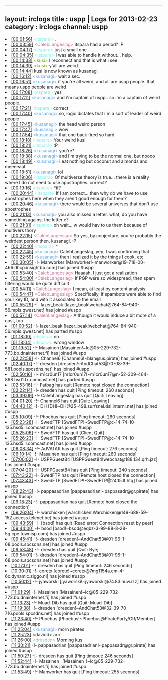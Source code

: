 
---
layout: irclogs
title : uspp | Logs for 2013-02-23
category : irclogs
channel: uspp
---
<li class="logitem"><a href="#00:01:56" name="00:01:56" class="time">[00:01:56]</a> <span class="person" style="color:#7deee6">&lt;itspara&gt;</span> . </li>
<li class="logitem"><a href="#00:03:59" name="00:03:59" class="time">[00:03:59]</a> <span class="person" style="color:#cc749c">&lt;CalebLangeslag&gt;</span> itspara had a period? :P </li>
<li class="logitem"><a href="#00:04:17" name="00:04:17" class="time">[00:04:17]</a> <span class="person" style="color:#7deee6">&lt;itspara&gt;</span> just a small one </li>
<li class="logitem"><a href="#00:04:35" name="00:04:35" class="time">[00:04:35]</a> <span class="person" style="color:#7deee6">&lt;itspara&gt;</span> I was able to handle it without... help. </li>
<li class="logitem"><a href="#00:14:33" name="00:14:33" class="time">[00:14:33]</a> <span class="person" style="color:#7aa308">&lt;kusi&gt;</span> I reconnect and that is what i see. </li>
<li class="logitem"><a href="#00:14:39" name="00:14:39" class="time">[00:14:39]</a> <span class="person" style="color:#7aa308">&lt;kusi&gt;</span> y'all are weird. </li>
<li class="logitem"><a href="#00:14:44" name="00:14:44" class="time">[00:14:44]</a> <span class="nick">kusi</span> is now known as <span class="nick">kusanagi</span> </li>
<li class="logitem"><a href="#00:16:12" name="00:16:12" class="time">[00:16:12]</a> <span class="person" style="color:#6aace3">&lt;kusanagi&gt;</span> wait a sec. </li>
<li class="logitem"><a href="#00:16:51" name="00:16:51" class="time">[00:16:51]</a> <span class="person" style="color:#6aace3">&lt;kusanagi&gt;</span> if you're all weird, and all are uspp people. that means uspp people are weird </li>
<li class="logitem"><a href="#00:17:08" name="00:17:08" class="time">[00:17:08]</a> <span class="person" style="color:#7deee6">&lt;itspara&gt;</span> yes </li>
<li class="logitem"><a href="#00:17:11" name="00:17:11" class="time">[00:17:11]</a> <span class="person" style="color:#6aace3">&lt;kusanagi&gt;</span> and i'm captain of uspp.. so i'm a captain of weird people. </li>
<li class="logitem"><a href="#00:17:21" name="00:17:21" class="time">[00:17:21]</a> <span class="person" style="color:#7deee6">&lt;itspara&gt;</span> correct </li>
<li class="logitem"><a href="#00:17:40" name="00:17:40" class="time">[00:17:40]</a> <span class="person" style="color:#6aace3">&lt;kusanagi&gt;</span> so, logic dictates that i'm a sort of leader of weird people </li>
<li class="logitem"><a href="#00:17:45" name="00:17:45" class="time">[00:17:45]</a> <span class="person" style="color:#6aace3">&lt;kusanagi&gt;</span> the head weird person </li>
<li class="logitem"><a href="#00:17:47" name="00:17:47" class="time">[00:17:47]</a> <span class="person" style="color:#6aace3">&lt;kusanagi&gt;</span> wow </li>
<li class="logitem"><a href="#00:17:54" name="00:17:54" class="time">[00:17:54]</a> <span class="person" style="color:#6aace3">&lt;kusanagi&gt;</span> that one back fired so hard </li>
<li class="logitem"><a href="#00:18:18" name="00:18:18" class="time">[00:18:18]</a> <span class="person" style="color:#7deee6">&lt;itspara&gt;</span> Your weird kusi </li>
<li class="logitem"><a href="#00:18:21" name="00:18:21" class="time">[00:18:21]</a> <span class="person" style="color:#7deee6">&lt;itspara&gt;</span> :P </li>
<li class="logitem"><a href="#00:18:26" name="00:18:26" class="time">[00:18:26]</a> <span class="person" style="color:#6aace3">&lt;kusanagi&gt;</span> you're* </li>
<li class="logitem"><a href="#00:18:38" name="00:18:38" class="time">[00:18:38]</a> <span class="person" style="color:#6aace3">&lt;kusanagi&gt;</span> and i'm trying to be the normal one, but noooo </li>
<li class="logitem"><a href="#00:18:49" name="00:18:49" class="time">[00:18:49]</a> <span class="person" style="color:#6aace3">&lt;kusanagi&gt;</span> i eat nothing but coconut and almonds and meeeeaat </li>
<li class="logitem"><a href="#00:18:51" name="00:18:51" class="time">[00:18:51]</a> <span class="person" style="color:#6aace3">&lt;kusanagi&gt;</span> lol </li>
<li class="logitem"><a href="#00:19:06" name="00:19:06" class="time">[00:19:06]</a> <span class="person" style="color:#7deee6">&lt;itspara&gt;</span> Of multiverse theory is true... there is a reality where I do not need to use apostrophes. correct? </li>
<li class="logitem"><a href="#00:19:16" name="00:19:16" class="time">[00:19:16]</a> <span class="person" style="color:#7deee6">&lt;itspara&gt;</span> *if? </li>
<li class="logitem"><a href="#00:20:44" name="00:20:44" class="time">[00:20:44]</a> <span class="person" style="color:#7deee6">&lt;itspara&gt;</span> If I am correct... then why do we have to use apostrophes here when they aren't good enough for them? </li>
<li class="logitem"><a href="#00:20:46" name="00:20:46" class="time">[00:20:46]</a> <span class="person" style="color:#6aace3">&lt;kusanagi&gt;</span> there would be several universes that don't use apostrophes </li>
<li class="logitem"><a href="#00:21:13" name="00:21:13" class="time">[00:21:13]</a> <span class="person" style="color:#6aace3">&lt;kusanagi&gt;</span> you also missed a letter. what, do you have something against the letter e? </li>
<li class="logitem"><a href="#00:21:31" name="00:21:31" class="time">[00:21:31]</a> <span class="person" style="color:#7deee6">&lt;itspara&gt;</span> oh wait... w would hav to us them because of multivers thory </li>
<li class="logitem"><a href="#00:22:15" name="00:22:15" class="time">[00:22:15]</a> <span class="person" style="color:#cc749c">&lt;CalebLangeslag&gt;</span> So yes, by conjecture, you're probably the weirdest person then, kusanagi. :P </li>
<li class="logitem"><a href="#00:22:40" name="00:22:40" class="time">[00:22:40]</a> <span class="person" style="color:#7deee6">&lt;itspara&gt;</span> ^ </li>
<li class="logitem"><a href="#00:22:45" name="00:22:45" class="time">[00:22:45]</a> <span class="person" style="color:#6aace3">&lt;kusanagi&gt;</span> CalebLangeslag, yep, I was confirming that </li>
<li class="logitem"><a href="#00:22:59" name="00:22:59" class="time">[00:22:59]</a> <span class="person" style="color:#6aace3">&lt;kusanagi&gt;</span> then I realized it by the things I cook, etc </li>
<li class="logitem"><a href="#00:30:05" name="00:30:05" class="time">[00:30:05]</a> -!- <span class="join">Manworker</span> [Manworker!~manworker@19-718-00-466.dhcp.insightbb.com] has joined #uspp </li>
<li class="logitem"><a href="#00:53:40" name="00:53:40" class="time">[00:53:40]</a> <span class="person" style="color:#cc749c">&lt;CalebLangeslag&gt;</span> Haaaah, I just got a realization </li>
<li class="logitem"><a href="#00:54:00" name="00:54:00" class="time">[00:54:00]</a> <span class="person" style="color:#cc749c">&lt;CalebLangeslag&gt;</span> If PGP were so widespread, then spam filtering would be quite difficult </li>
<li class="logitem"><a href="#00:54:11" name="00:54:11" class="time">[00:54:11]</a> <span class="person" style="color:#cc749c">&lt;CalebLangeslag&gt;</span> I mean, at least by content analysis </li>
<li class="logitem"><a href="#00:54:47" name="00:54:47" class="time">[00:54:47]</a> <span class="person" style="color:#cc749c">&lt;CalebLangeslag&gt;</span> Specifically, if spambots were able to find your key ID, and with it associated to the email </li>
<li class="logitem"><a href="#00:55:29" name="00:55:29" class="time">[00:55:29]</a> -!- <span class="join">lazer_beak</span> [lazer_beak!webchat@764-84-940-56.mpls.qwest.net] has joined #uspp </li>
<li class="logitem"><a href="#00:57:14" name="00:57:14" class="time">[00:57:14]</a> <span class="person" style="color:#cc749c">&lt;CalebLangeslag&gt;</span> Although it would induce a bit more of a cost, too </li>
<li class="logitem"><a href="#01:00:52" name="01:00:52" class="time">[01:00:52]</a> -!- <span class="part">lazer_beak</span> [lazer_beak!webchat@764-84-940-56.mpls.qwest.net] has parted #uspp </li>
<li class="logitem"><a href="#01:18:00" name="01:18:00" class="time">[01:18:00]</a> <span class="person" style="color:#7deee6">&lt;itspara&gt;</span> no </li>
<li class="logitem"><a href="#01:18:04" name="01:18:04" class="time">[01:18:04]</a> <span class="person" style="color:#7deee6">&lt;itspara&gt;</span> wrong window </li>
<li class="logitem"><a href="#01:19:52" name="01:19:52" class="time">[01:19:52]</a> -!- <span class="join">Masainen</span> [Masainen!~lc@05-229-732-773.bb.dnainternet.fi] has joined #uspp </li>
<li class="logitem"><a href="#02:22:58" name="02:22:58" class="time">[02:22:58]</a> -!- <span class="join">Channel6</span> [Channel6!~blah@us.pirate] has joined #uspp </li>
<li class="logitem"><a href="#02:40:17" name="02:40:17" class="time">[02:40:17]</a> -!- <span class="join">dresden</span> [dresden!~AndChat53@70-08-39-581.pools.spcsdns.net] has joined #uspp </li>
<li class="logitem"><a href="#02:50:16" name="02:50:16" class="time">[02:50:16]</a> -!- <span class="part">m1cr0un17</span> [m1cr0un17!~m1cr0un17@n-52-309-464-898.hsd1.tx.comcast.net] has parted #uspp </li>
<li class="logitem"><a href="#02:53:16" name="02:53:16" class="time">[02:53:16]</a> -!- <span class="quit">Fatbag</span> has quit [Remote host closed the connection] </li>
<li class="logitem"><a href="#03:22:14" name="03:22:14" class="time">[03:22:14]</a> -!- <span class="quit">dresden</span> has quit [Ping timeout: 260 seconds] </li>
<li class="logitem"><a href="#03:39:09" name="03:39:09" class="time">[03:39:09]</a> -!- <span class="quit">CalebLangeslag</span> has quit [Quit: Leaving] </li>
<li class="logitem"><a href="#04:01:20" name="04:01:20" class="time">[04:01:20]</a> -!- <span class="quit">Channel6</span> has quit [Quit: Leaving] </li>
<li class="logitem"><a href="#04:40:12" name="04:40:12" class="time">[04:40:12]</a> -!- <span class="join">DH</span> [DH!~DH@25-498.surfsnel.dsl.internl.net] has joined #uspp </li>
<li class="logitem"><a href="#05:10:09" name="05:10:09" class="time">[05:10:09]</a> -!- <span class="quit">Phoebus</span> has quit [Ping timeout: 260 seconds] </li>
<li class="logitem"><a href="#05:23:28" name="05:23:28" class="time">[05:23:28]</a> -!- <span class="join">SwedFTP</span> [SwedFTP!~SwedFTP@c-14-74-10-135.hsd5.il.comcast.net] has joined #uspp </li>
<li class="logitem"><a href="#05:25:06" name="05:25:06" class="time">[05:25:06]</a> -!- <span class="quit">SwedFTP</span> has quit [Client Quit] </li>
<li class="logitem"><a href="#05:26:23" name="05:26:23" class="time">[05:26:23]</a> -!- <span class="join">SwedFTP</span> [SwedFTP!~SwedFTP@c-14-74-10-135.hsd5.il.comcast.net] has joined #uspp </li>
<li class="logitem"><a href="#06:08:34" name="06:08:34" class="time">[06:08:34]</a> -!- <span class="quit">AdVATAR</span> has quit [Ping timeout: 276 seconds] </li>
<li class="logitem"><a href="#06:10:14" name="06:10:14" class="time">[06:10:14]</a> -!- <span class="quit">Masainen</span> has quit [Ping timeout: 260 seconds] </li>
<li class="logitem"><a href="#07:00:02" name="07:00:02" class="time">[07:00:02]</a> -!- <span class="join">USPPGuest84</span> [USPPGuest84!webchat@188.134.qrh.jzz] has joined #uspp </li>
<li class="logitem"><a href="#07:04:20" name="07:04:20" class="time">[07:04:20]</a> -!- <span class="quit">USPPGuest84</span> has quit [Ping timeout: 240 seconds] </li>
<li class="logitem"><a href="#07:43:22" name="07:43:22" class="time">[07:43:22]</a> -!- <span class="quit">SwedFTP</span> has quit [Remote host closed the connection] </li>
<li class="logitem"><a href="#07:43:43" name="07:43:43" class="time">[07:43:43]</a> -!- <span class="join">SwedFTP</span> [SwedFTP!~SwedFTP@24.15.lt.htq] has joined #uspp </li>
<li class="logitem"><a href="#08:22:43" name="08:22:43" class="time">[08:22:43]</a> -!- <span class="join">pappasadrian</span> [pappasadrian!~pappasadr@gr.pirate] has joined #uspp </li>
<li class="logitem"><a href="#09:18:23" name="09:18:23" class="time">[09:18:23]</a> -!- <span class="quit">pappasadrian</span> has quit [Remote host closed the connection] </li>
<li class="logitem"><a href="#09:26:04" name="09:26:04" class="time">[09:26:04]</a> -!- <span class="join">warchicken</span> [warchicken!Warchicken@149-688-59-152.access.telenet.be] has joined #uspp </li>
<li class="logitem"><a href="#09:43:59" name="09:43:59" class="time">[09:43:59]</a> -!- <span class="quit">[bsod]</span> has quit [Read error: Connection reset by peer] </li>
<li class="logitem"><a href="#09:44:00" name="09:44:00" class="time">[09:44:00]</a> -!- <span class="join">bsod</span> [bsod!~bsod@eqbz-3-99-88-8-28-5g.cpe.townisp.com] has joined #uspp </li>
<li class="logitem"><a href="#09:45:41" name="09:45:41" class="time">[09:45:41]</a> -!- <span class="join">dresden</span> [dresden!~AndChat53@01-96-1-68.pools.spcsdns.net] has joined #uspp </li>
<li class="logitem"><a href="#09:53:48" name="09:53:48" class="time">[09:53:48]</a> -!- <span class="quit">dresden</span> has quit [Quit: Bye] </li>
<li class="logitem"><a href="#09:54:01" name="09:54:01" class="time">[09:54:01]</a> -!- <span class="join">dresden</span> [dresden!~AndChat53@01-96-1-68.pools.spcsdns.net] has joined #uspp </li>
<li class="logitem"><a href="#10:17:01" name="10:17:01" class="time">[10:17:01]</a> -!- <span class="quit">dresden</span> has quit [Ping timeout: 246 seconds] </li>
<li class="logitem"><a href="#10:30:01" name="10:30:01" class="time">[10:30:01]</a> -!- <span class="join">coretx</span> [coretx!~coretx@7mg1154a.cm-4-6c.dynamic.ziggo.nl] has joined #uspp </li>
<li class="logitem"><a href="#10:50:12" name="10:50:12" class="time">[10:50:12]</a> -!- <span class="join">jyaworski</span> [jyaworski!~jyaworski@74.83.huw.izz] has joined #uspp </li>
<li class="logitem"><a href="#11:01:29" name="11:01:29" class="time">[11:01:29]</a> -!- <span class="join">Masainen</span> [Masainen!~lc@05-229-732-773.bb.dnainternet.fi] has joined #uspp </li>
<li class="logitem"><a href="#11:13:23" name="11:13:23" class="time">[11:13:23]</a> -!- <span class="quit">Muad-Dib</span> has quit [Quit: Muad-Dib] </li>
<li class="logitem"><a href="#11:19:38" name="11:19:38" class="time">[11:19:38]</a> -!- <span class="join">dresden</span> [dresden!~AndChat53@32-39-70-716.pools.spcsdns.net] has joined #uspp </li>
<li class="logitem"><a href="#11:23:40" name="11:23:40" class="time">[11:23:40]</a> -!- <span class="join">Phoebus</span> [Phoebus!~Phoebus@PirateParty/GR/Member] has joined #uspp </li>
<li class="logitem"><a href="#11:25:04" name="11:25:04" class="time">[11:25:04]</a> <span class="person" style="color:#6aace3">&lt;kusanagi&gt;</span> morn pirates </li>
<li class="logitem"><a href="#11:25:23" name="11:25:23" class="time">[11:25:23]</a> <span class="person" style="color:#2d3f2f">&lt;davidd&gt;</span> arrr </li>
<li class="logitem"><a href="#11:26:00" name="11:26:00" class="time">[11:26:00]</a> <span class="person" style="color:#90bebd">&lt;dresden&gt;</span> Morning kus </li>
<li class="logitem"><a href="#11:30:21" name="11:30:21" class="time">[11:30:21]</a> -!- <span class="join">pappasadrian</span> [pappasadrian!~pappasadr@gr.pirate] has joined #uspp </li>
<li class="logitem"><a href="#11:50:27" name="11:50:27" class="time">[11:50:27]</a> -!- <span class="quit">dresden</span> has quit [Ping timeout: 246 seconds] </li>
<li class="logitem"><a href="#11:52:44" name="11:52:44" class="time">[11:52:44]</a> -!- <span class="join">Masainen_</span> [Masainen_!~lc@05-229-732-773.bb.dnainternet.fi] has joined #uspp </li>
<li class="logitem"><a href="#11:53:49" name="11:53:49" class="time">[11:53:49]</a> -!- <span class="quit">Manworker</span> has quit [Ping timeout: 255 seconds] </li>


